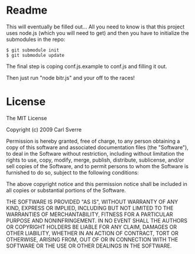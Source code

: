 Readme
======
This will eventually be filled out...  All you need to know is that this
project uses node.js (which you will need to get) and then you have to 
initialize the submodules in the repo:

	$ git submodule init
	$ git submodule update

The final step is coping conf.js.example to conf.js and filling it out.

Then just run "node bitr.js" and your off to the races!

License
=======

The MIT License

Copyright (c) 2009 Carl Sverre

Permission is hereby granted, free of charge, to any person obtaining a copy
of this software and associated documentation files (the "Software"), to deal
in the Software without restriction, including without limitation the rights
to use, copy, modify, merge, publish, distribute, sublicense, and/or sell
copies of the Software, and to permit persons to whom the Software is
furnished to do so, subject to the following conditions:

The above copyright notice and this permission notice shall be included in
all copies or substantial portions of the Software.

THE SOFTWARE IS PROVIDED "AS IS", WITHOUT WARRANTY OF ANY KIND, EXPRESS OR
IMPLIED, INCLUDING BUT NOT LIMITED TO THE WARRANTIES OF MERCHANTABILITY,
FITNESS FOR A PARTICULAR PURPOSE AND NONINFRINGEMENT. IN NO EVENT SHALL THE
AUTHORS OR COPYRIGHT HOLDERS BE LIABLE FOR ANY CLAIM, DAMAGES OR OTHER
LIABILITY, WHETHER IN AN ACTION OF CONTRACT, TORT OR OTHERWISE, ARISING FROM,
OUT OF OR IN CONNECTION WITH THE SOFTWARE OR THE USE OR OTHER DEALINGS IN
THE SOFTWARE.
